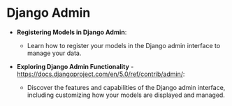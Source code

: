 # Django Admin

- **Registering Models in Django Admin**:
  - Learn how to register your models in the Django admin interface to manage your data.

- **Exploring Django Admin Functionality** - https://docs.djangoproject.com/en/5.0/ref/contrib/admin/:
  - Discover the features and capabilities of the Django admin interface, including customizing how your models are displayed and managed.
    
